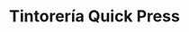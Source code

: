 ---
title: "Tintorería Quick Press"
url: /caracas/tintoreria-quick-press-av-principal-de-la-carlota/
shop: lavandería
---